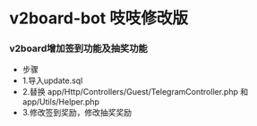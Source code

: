 # **v2board-bot 吱吱修改版**

### v2board增加签到功能及抽奖功能
- 步骤
- 1.导入update.sql
- 2.替换 app/Http/Controllers/Guest/TelegramController.php 和 app/Utils/Helper.php
- 3.修改签到奖励，修改抽奖奖励
